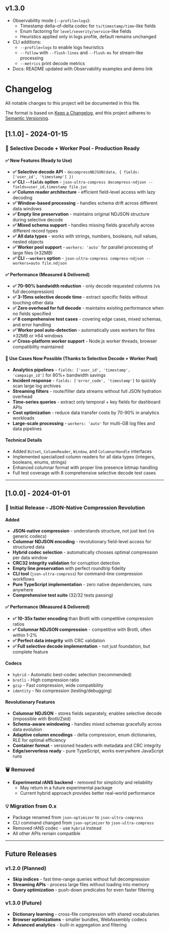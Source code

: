 ## v1.3.0

- Observability mode (`--profile=logs`):
  - Timestamp delta-of-delta codec for `ts/timestamp/time`-like fields
  - Enum factoring for `level/severity/service`-like fields
  - Heuristics applied only in logs profile, default remains unchanged
- CLI additions:
  - `--profile=logs` to enable logs heuristics
  - `--follow` with `--flush-lines` and `--flush-ms` for stream-like processing
  - `--metrics` print decode metrics
- Docs: README updated with Observability examples and demo link

# Changelog

All notable changes to this project will be documented in this file.

The format is based on [Keep a Changelog](https://keepachangelog.com/en/1.0.0/),
and this project adheres to [Semantic Versioning](https://semver.org/spec/v2.0.0.html).

## [1.1.0] - 2024-01-15

### 🎯 **Selective Decode + Worker Pool - Production Ready**

#### ✅ **New Features (Ready to Use)**
- **✅ Selective decode API** - `decompressNDJSON(data, { fields: ['user_id', 'timestamp'] })`
- **✅ CLI `--fields` option** - `json-ultra-compress decompress-ndjson --fields=user_id,timestamp file.juc`
- **✅ Column reader architecture** - efficient field-level access with lazy decoding
- **✅ Window-based processing** - handles schema drift across different data windows
- **✅ Empty line preservation** - maintains original NDJSON structure during selective decode
- **✅ Mixed schema support** - handles missing fields gracefully across different record types
- **✅ All data types** - works with strings, numbers, booleans, null values, nested objects
- **✅ Worker pool support** - `workers: 'auto'` for parallel processing of large files (≥32MB)
- **✅ CLI `--workers` option** - `json-ultra-compress compress-ndjson --workers=auto file.ndjson`

#### ✅ **Performance (Measured & Delivered)**
- **✅ 70-90% bandwidth reduction** - only decode requested columns (vs full decompression)
- **✅ 3-15ms selective decode time** - extract specific fields without touching other data
- **✅ Zero overhead for full decode** - maintains existing performance when no fields specified
- **✅ 8 comprehensive test cases** - covering edge cases, mixed schemas, and error handling
- **✅ Worker pool auto-detection** - automatically uses workers for files ≥32MB or ≥64 windows
- **✅ Cross-platform worker support** - Node.js worker threads, browser compatibility maintained

#### 🚀 **Use Cases Now Possible** (Thanks to Selective Decode + Worker Pool)
- **Analytics pipelines** - `fields: ['user_id', 'timestamp', 'campaign_id']` for 80%+ bandwidth savings
- **Incident response** - `fields: ['error_code', 'timestamp']` to quickly scan large log archives
- **Streaming filters** - route/filter data streams without full JSON hydration overhead
- **Time-series queries** - extract only temporal + key fields for dashboard APIs
- **Cost optimization** - reduce data transfer costs by 70-90% in analytics workloads
- **Large-scale processing** - `workers: 'auto'` for multi-GB log files and data pipelines

#### Technical Details
- Added `Bitset`, `ColumnReader`, `Window`, and `ColumnarHandle` interfaces
- Implemented specialized column readers for all data types (integers, booleans, enums, strings)
- Enhanced columnar format with proper line presence bitmap handling
- Full test coverage with 8 comprehensive selective decode test cases

---

## [1.0.0] - 2024-01-01

### 🚀 **Initial Release - JSON-Native Compression Revolution**

#### Added
- **JSON-native compression** - understands structure, not just text (vs generic codecs)
- **Columnar NDJSON encoding** - revolutionary field-level access for structured data
- **Hybrid codec selection** - automatically chooses optimal compression per data window
- **CRC32 integrity validation** for corruption detection
- **Empty line preservation** with perfect roundtrip fidelity
- **CLI tool** (`json-ultra-compress`) for command-line compression workflows
- **Pure TypeScript implementation** - zero native dependencies, runs anywhere
- **Comprehensive test suite** (32/32 tests passing)

#### ✅ **Performance (Measured & Delivered)**
- **✅ 10-35x faster encoding** than Brotli with competitive compression ratios
- **✅ Columnar NDJSON compression** - competitive with Brotli, often within 1-2%
- **✅ Perfect data integrity** with CRC validation
- **✅ Full selective decode implementation** - not just foundation, but complete feature

#### Codecs
- `hybrid` - Automatic best-codec selection (recommended)
- `brotli` - High compression ratio
- `gzip` - Fast compression, wide compatibility
- `identity` - No compression (testing/debugging)

#### Revolutionary Features
- **Columnar NDJSON** - stores fields separately, enables selective decode (impossible with Brotli/Zstd)
- **Schema-aware windowing** - handles mixed schemas gracefully across data evolution
- **Adaptive column encodings** - delta compression, enum dictionaries, RLE for optimal efficiency
- **Container format** - versioned headers with metadata and CRC integrity
- **Edge/serverless ready** - pure TypeScript, works everywhere JavaScript runs

### 🗑️ **Removed**
- **Experimental rANS backend** - removed for simplicity and reliability
  - May return in a future experimental package
  - Current hybrid approach provides better real-world performance

### 💡 **Migration from 0.x**
- Package renamed from `json-optimizer` to `json-ultra-compress`
- CLI command changed from `json-optimizer` to `json-ultra-compress`
- Removed rANS codec - use `hybrid` instead
- All other APIs remain compatible

---

## Future Releases

### v1.2.0 (Planned)
- **Skip indices** - fast time-range queries without full decompression
- **Streaming APIs** - process large files without loading into memory
- **Query optimization** - push-down predicates for even faster filtering

### v1.3.0 (Future)
- **Dictionary learning** - cross-file compression with shared vocabularies
- **Browser optimizations** - smaller bundles, WebAssembly codecs
- **Advanced analytics** - built-in aggregation and filtering

